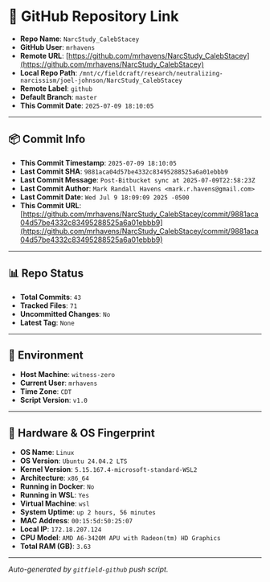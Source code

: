 # 🔗 GitHub Repository Link

- **Repo Name**: `NarcStudy_CalebStacey`
- **GitHub User**: `mrhavens`
- **Remote URL**: [https://github.com/mrhavens/NarcStudy_CalebStacey](https://github.com/mrhavens/NarcStudy_CalebStacey)
- **Local Repo Path**: `/mnt/c/fieldcraft/research/neutralizing-narcissism/joel-johnson/NarcStudy_CalebStacey`
- **Remote Label**: `github`
- **Default Branch**: `master`
- **This Commit Date**: `2025-07-09 18:10:05`

---

## 📦 Commit Info

- **This Commit Timestamp**: `2025-07-09 18:10:05`
- **Last Commit SHA**: `9881aca04d57be4332c83495288525a6a01ebbb9`
- **Last Commit Message**: `Post-Bitbucket sync at 2025-07-09T22:58:23Z`
- **Last Commit Author**: `Mark Randall Havens <mark.r.havens@gmail.com>`
- **Last Commit Date**: `Wed Jul 9 18:09:09 2025 -0500`
- **This Commit URL**: [https://github.com/mrhavens/NarcStudy_CalebStacey/commit/9881aca04d57be4332c83495288525a6a01ebbb9](https://github.com/mrhavens/NarcStudy_CalebStacey/commit/9881aca04d57be4332c83495288525a6a01ebbb9)

---

## 📊 Repo Status

- **Total Commits**: `43`
- **Tracked Files**: `71`
- **Uncommitted Changes**: `No`
- **Latest Tag**: `None`

---

## 🧭 Environment

- **Host Machine**: `witness-zero`
- **Current User**: `mrhavens`
- **Time Zone**: `CDT`
- **Script Version**: `v1.0`

---

## 🧬 Hardware & OS Fingerprint

- **OS Name**: `Linux`
- **OS Version**: `Ubuntu 24.04.2 LTS`
- **Kernel Version**: `5.15.167.4-microsoft-standard-WSL2`
- **Architecture**: `x86_64`
- **Running in Docker**: `No`
- **Running in WSL**: `Yes`
- **Virtual Machine**: `wsl`
- **System Uptime**: `up 2 hours, 56 minutes`
- **MAC Address**: `00:15:5d:50:25:07`
- **Local IP**: `172.18.207.124`
- **CPU Model**: `AMD A6-3420M APU with Radeon(tm) HD Graphics`
- **Total RAM (GB)**: `3.63`

---

_Auto-generated by `gitfield-github` push script._
